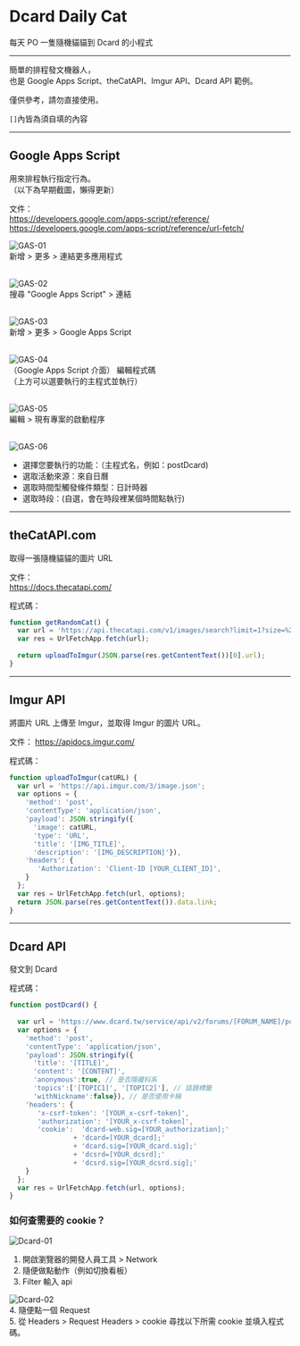 # Dcard Daily Cat
每天 PO 一隻隨機貓貓到 Dcard 的小程式
  
---
  
簡單的排程發文機器人，  
也是 Google Apps Script、theCatAPI、Imgur API、Dcard API 範例。

僅供參考，請勿直接使用。

`[]`內皆為須自填的內容
  
---
  
## Google Apps Script
用來排程執行指定行為。  
（以下為早期截圖，懶得更新）

文件：  
https://developers.google.com/apps-script/reference/  
https://developers.google.com/apps-script/reference/url-fetch/


![GAS-01](img/gas01.png)  
新增 > 更多 > 連結更多應用程式
<br><br>

![GAS-02](img/gas02.png)  
搜尋 "Google Apps Script" > 連結
<br><br>

![GAS-03](img/gas03.png)  
新增 > 更多 > Google Apps Script
<br><br>

![GAS-04](img/gas04.png)  
（Google Apps Script 介面）
編輯程式碼  
（上方可以選要執行的主程式並執行）
<br><br>

![GAS-05](img/gas05.png)  
編輯 > 現有專案的啟動程序
<br><br>

![GAS-06](img/gas06.png)  
- 選擇您要執行的功能：（主程式名，例如：postDcard)
- 選取活動來源：來自日曆
- 選取時間型觸發條件類型：日計時器
- 選取時段：(自選，會在時段裡某個時間點執行)
  
---
  
## theCatAPI.com
取得一張隨機貓貓的圖片 URL

文件：  
https://docs.thecatapi.com/

程式碼：  
```javascript
function getRandomCat() {
  var url = 'https://api.thecatapi.com/v1/images/search?limit=1?size=%22full%22';
  var res = UrlFetchApp.fetch(url);
  
  return uploadToImgur(JSON.parse(res.getContentText())[0].url);
}
```
  
---
  
## Imgur API
將圖片 URL 上傳至 Imgur，並取得 Imgur 的圖片 URL。

文件：
https://apidocs.imgur.com/

程式碼：
```javascript
function uploadToImgur(catURL) {
  var url = 'https://api.imgur.com/3/image.json';
  var options = {
    'method': 'post',
    'contentType': 'application/json',
    'payload': JSON.stringify({
      'image': catURL,
      'type': 'URL',
      'title': '[IMG_TITLE]',
      'description': '[IMG_DESCRIPTION]'}),
    'headers': {
       'Authorization': 'Client-ID [YOUR_CLIENT_ID]',
    }  
  };
  var res = UrlFetchApp.fetch(url, options);
  return JSON.parse(res.getContentText()).data.link;
}
```
  
---
  
## Dcard API
發文到 Dcard

程式碼：  
```javascript
function postDcard() {
  
  var url = 'https://www.dcard.tw/service/api/v2/forums/[FORUM_NAME]/posts';
  var options = {
    'method': 'post',
    'contentType': 'application/json',
    'payload': JSON.stringify({
      'title': '[TITLE]',
      'content': '[CONTENT]',
      'anonymous':true, // 是否隱藏科系
      'topics':['[TOPIC1]', '[TOPIC2]'], // 話題標籤
      'withNickname':false}), // 是否使用卡稱
    'headers': {
       'x-csrf-token': '[YOUR_x-csrf-token]',
       'authorization': '[YOUR_x-csrf-token]',
       'cookie':  'dcard-web.sig=[YOUR_authorization];'
                + 'dcard=[YOUR_dcard];'
                + 'dcard.sig=[YOUR_dcard.sig];'
                + 'dcsrd=[YOUR_dcsrd];'
                + 'dcsrd.sig=[YOUR_dcsrd.sig];'
    }  
  };
  var res = UrlFetchApp.fetch(url, options);
}
```
  
### 如何查需要的 cookie？

![Dcard-01](img/dcard01.png)  
1. 開啟瀏覽器的開發人員工具 > Network  
2. 隨便做點動作（例如切換看板）  
3. Filter 輸入 api  
  
![Dcard-02](img/dcard02.png)  
4. 隨便點一個 Request  
5. 從 Headers > Request Headers > cookie 尋找以下所需 cookie 並填入程式碼。
